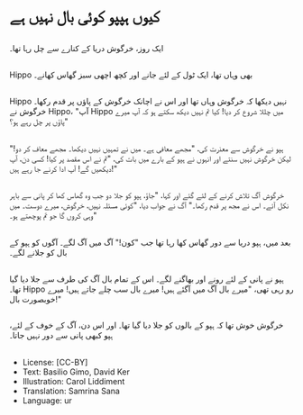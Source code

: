 # کیوں ہپپو کوئی بال نہیں ہے

##
ایک روز، خرگوش دریا کے کنارے سے چل رہا تھا۔

##
Hippo بھی وہاں تھا، ایک ٹول کے لئے جانے اور کچھ اچھی سبز گھاس کھانے۔

##
Hippo نہیں دیکھا کہ خرگوش وہاں تھا اور اس نے اچانک خرگوش کے پاؤں پر قدم رکھا۔ خرگوش نے Hippo، "آپ Hippo میں چللا شروع کر دیا! کیا تم نہیں دیکھ سکتے ہو کہ آپ میرے پاؤں پر چل رہے ہو؟"

##
ہپو نے خرگوش سے معذرت کی، "مجھے معافی ہے۔ میں نے تمہیں نہیں دیکھا۔ مجھے معاف کر دو!" لیکن خرگوش نہیں سنتے اور انہوں نے ہپو کے بارے میں بات کی، "تم نے اس مقصد پر کیا! کسی دن، آپ دیکھیں گے! آپ ادا کرنے جا رہے ہیں!"

##
خرگوش آگ تلاش کرنے کے لئے گئے اور کہا، "جاؤ، ہپو کو جلا دو جب وہ گھاس کھا کر پانی سے باہر نکل آئے۔ اس نے مجھ پر قدم رکھا۔" آگ نے جواب دیا، "کوئی مسئلہ نہیں، خرگوش، میرے دوست۔ میں وہی کروں گا جو تم پوچھتے ہو۔"

##
بعد میں، ہپو دریا سے دور گھاس کھا رہا تھا جب "کون!" آگ میں آگ لگے۔ آگوں کو ہپو کے بال کو جلانے لگے۔

##
ہپو نے پانی کے لئے رونے اور بھاگنے لگے۔ اس کے تمام بال آگ کی طرف سے جلا دیا گیا تھا۔ Hippo رو رہی تھی، "میرے بال آگ میں آگئے ہیں! میرے بال سب چلے جاتے ہیں! میرے خوبصورت بال!"

##
خرگوش خوش تھا کہ ہپو کے بالوں کو جلا دیا گیا تھا۔ اور اس دن، آگ کے خوف کے لئے، ہپو کبھی پانی سے دور نہیں جاتا۔

##
* License: [CC-BY]
* Text: Basilio Gimo, David Ker
* Illustration: Carol Liddiment
* Translation: Samrina Sana
* Language: ur
